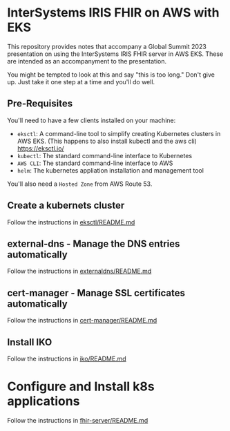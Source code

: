 # InterSystems IRIS FHIR on AWS with EKS

This repository provides notes that accompany a Global Summit 2023 presentation on using the InterSystems IRIS FHIR server in AWS EKS.  These are intended as an accompanyment to the presentation.

You might be tempted to look at this and say "this is too long." Don't give up.  Just take it one step at a time and you'll do well.

## Pre-Requisites

You'll need to have a few clients installed on your machine:

* `eksctl`:  A command-line tool to simplify creating Kubernetes clusters in AWS EKS. (This happens to also install kubectl and the aws cli)  https://eksctl.io/
* `kubectl`: The standard command-line interface to Kubernetes
* `AWS CLI`: The standard command-line interface to AWS
* `helm`: The kubernetes appliation installation and management tool

You'll also need a `Hosted Zone` from AWS Route 53.


## Create a kubernets cluster

Follow the instructions in [eksctl/README.md](eksctl/README.md)

## external-dns - Manage the DNS entries automatically

Follow the instructions in [externaldns/README.md](externaldns/README.md)

## cert-manager - Manage SSL certificates automatically

Follow the instructions in [cert-manager/README.md](cert-manager/README.md)

## Install IKO

Follow the instructions in [iko/README.md](iko/README.md)

# Configure and Install k8s applications

Follow the instructions in [fhir-server/README.md](fhir-server/README.md)
